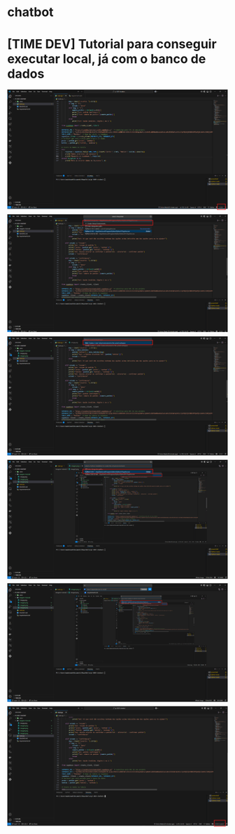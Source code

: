 # chatbot
<h1>[TIME DEV] Tutorial para conseguir executar local, já com o banco de dados</h1>
<div style="display: flex; gap: 10px; flex-wrap: wrap;">
  <img src="./imagens_tutorial/image.png">
  <img src="./imagens_tutorial/image2.png">
  <img src="./imagens_tutorial/image3.png">
  <img src="./imagens_tutorial/image4.png">
  <img src="./imagens_tutorial/image5.png">
  <img src="./imagens_tutorial/image6.png">
</div>
